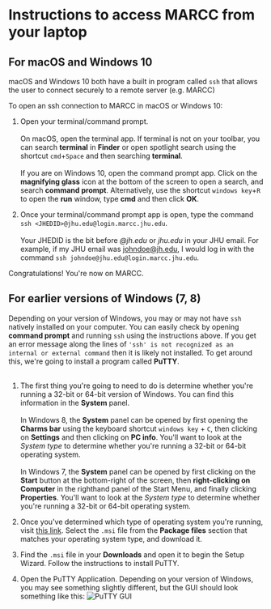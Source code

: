 # Instructions to access MARCC from your laptop

## For macOS and Windows 10

macOS and Windows 10 both have a built in program called `ssh` that allows the user to connect securely to a remote server (e.g. MARCC)

To open an ssh connection to MARCC in macOS or Windows 10:

1. Open your terminal/command prompt.<br /><br />On macOS, open the terminal app. If terminal is not on your toolbar, you can search **terminal** in **Finder** or open spotlight search using the shortcut `cmd`+`Space` and then searching **terminal**.<br /><br />If you are on Windows 10, open the command prompt app. Click on the **magnifying glass** icon at the bottom of the screen to open a search, and search **command prompt**. Alternatively, use the shortcut `windows key`+`R` to open the **run** window, type **cmd** and then click **OK**.

2. Once your terminal/command prompt app is open, type the command `ssh <JHEDID>@jhu.edu@login.marcc.jhu.edu`.<br /><br />Your JHEDID is the bit before *@jh.edu* or *jhu.edu* in your JHU email. For example, if my JHU email was johndoe@jh.edu, I would log in with the command `ssh johndoe@jhu.edu@login.marcc.jhu.edu`.

Congratulations! You're now on MARCC.

## For earlier versions of Windows (7, 8)

Depending on your version of Windows, you may or may not have `ssh` natively installed on your computer. You can easily check by opening **command prompt** and running `ssh` using the instructions above. If you get an error message along the lines of `'ssh' is not recognized as an internal or external command` then it is likely not installed. To get around this, we're going to install a program called **PuTTY**.<br /><br />

1. The first thing you're going to need to do is determine whether you're running a 32-bit or 64-bit version of Windows. You can find this information in the **System** panel.<br /><br />In Windows 8, the **System** panel can be opened by first opening the **Charms bar** using the keyboard shortcut `windows key` + `C`, then clicking on **Settings** and then clicking on **PC info**. You'll want to look at the *System type* to determine whether you're running a 32-bit or 64-bit operating system.<br /><br />In Windows 7, the **System** panel can be opened by first clicking on the **Start** button at the bottom-right of the screen, then **right-clicking on Computer** in the righthand panel of the Start Menu, and finally clicking **Properties**. You'll want to look at the *System type* to determine whether you're running a 32-bit or 64-bit operating system.

2. Once you've determined which type of operating system you're running, visit [this link](https://www.chiark.greenend.org.uk/~sgtatham/putty/latest.html). Select the `.msi` file from the **Package files** section that matches your operating system type, and download it.

3. Find the `.msi` file in your **Downloads** and open it to begin the Setup Wizard. Follow the instructions to install PuTTY.

4. Open the PuTTY Application. Depending on your version of Windows, you may see something slightly different, but the GUI should look something like this:
![PuTTY GUI](qbb2020/resources_for_prep/PuTTY_gui.png)